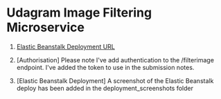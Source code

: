 # Udagram Image Filtering Microservice

1. [Elastic Beanstalk Deployment URL](http://image-filter-udacity-dev2.eu-west-2.elasticbeanstalk.com/)

2. [Authorisation] Please note I've add authentication to the /filterimage endpoint. I've added the token to use in the submission notes.

3. [Elastic Beanstalk Deployment] A screenshot of the Elastic Beanstalk deploy has been added in the deployment_screenshots folder

